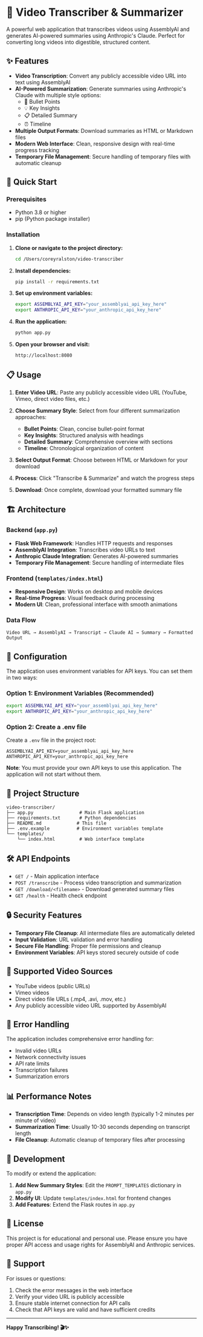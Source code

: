 # 🎥 Video Transcriber & Summarizer

A powerful web application that transcribes videos using AssemblyAI and generates AI-powered summaries using Anthropic's Claude. Perfect for converting long videos into digestible, structured content.

## ✨ Features

- **Video Transcription**: Convert any publicly accessible video URL into text using AssemblyAI
- **AI-Powered Summarization**: Generate summaries using Anthropic's Claude with multiple style options:
  - 📝 Bullet Points
  - 💡 Key Insights  
  - 📋 Detailed Summary
  - ⏰ Timeline
- **Multiple Output Formats**: Download summaries as HTML or Markdown files
- **Modern Web Interface**: Clean, responsive design with real-time progress tracking
- **Temporary File Management**: Secure handling of temporary files with automatic cleanup

## 🚀 Quick Start

### Prerequisites

- Python 3.8 or higher
- pip (Python package installer)

### Installation

1. **Clone or navigate to the project directory:**
   ```bash
   cd /Users/coreyralston/video-transcriber
   ```

2. **Install dependencies:**
   ```bash
   pip install -r requirements.txt
   ```

3. **Set up environment variables:**
   ```bash
   export ASSEMBLYAI_API_KEY="your_assemblyai_api_key_here"
   export ANTHROPIC_API_KEY="your_anthropic_api_key_here"
   ```

4. **Run the application:**
   ```bash
   python app.py
   ```

5. **Open your browser and visit:**
   ```
   http://localhost:8080
   ```

## 📋 Usage

1. **Enter Video URL**: Paste any publicly accessible video URL (YouTube, Vimeo, direct video files, etc.)

2. **Choose Summary Style**: Select from four different summarization approaches:
   - **Bullet Points**: Clean, concise bullet-point format
   - **Key Insights**: Structured analysis with headings
   - **Detailed Summary**: Comprehensive overview with sections
   - **Timeline**: Chronological organization of content

3. **Select Output Format**: Choose between HTML or Markdown for your download

4. **Process**: Click "Transcribe & Summarize" and watch the progress steps

5. **Download**: Once complete, download your formatted summary file

## 🏗️ Architecture

### Backend (`app.py`)
- **Flask Web Framework**: Handles HTTP requests and responses
- **AssemblyAI Integration**: Transcribes video URLs to text
- **Anthropic Claude Integration**: Generates AI-powered summaries
- **Temporary File Management**: Secure handling of intermediate files

### Frontend (`templates/index.html`)
- **Responsive Design**: Works on desktop and mobile devices
- **Real-time Progress**: Visual feedback during processing
- **Modern UI**: Clean, professional interface with smooth animations

### Data Flow
```
Video URL → AssemblyAI → Transcript → Claude AI → Summary → Formatted Output
```

## 🔧 Configuration

The application uses environment variables for API keys. You can set them in two ways:

### Option 1: Environment Variables (Recommended)
```bash
export ASSEMBLYAI_API_KEY="your_assemblyai_api_key_here"
export ANTHROPIC_API_KEY="your_anthropic_api_key_here"
```

### Option 2: Create a .env file
Create a `.env` file in the project root:
```
ASSEMBLYAI_API_KEY=your_assemblyai_api_key_here
ANTHROPIC_API_KEY=your_anthropic_api_key_here
```

**Note**: You must provide your own API keys to use this application. The application will not start without them.

## 📁 Project Structure

```
video-transcriber/
├── app.py                 # Main Flask application
├── requirements.txt       # Python dependencies
├── README.md             # This file
├── .env.example          # Environment variables template
└── templates/
    └── index.html         # Web interface template
```

## 🛠️ API Endpoints

- `GET /` - Main application interface
- `POST /transcribe` - Process video transcription and summarization
- `GET /download/<filename>` - Download generated summary files
- `GET /health` - Health check endpoint

## 🔒 Security Features

- **Temporary File Cleanup**: All intermediate files are automatically deleted
- **Input Validation**: URL validation and error handling
- **Secure File Handling**: Proper file permissions and cleanup
- **Environment Variables**: API keys stored securely outside of code

## 🎯 Supported Video Sources

- YouTube videos (public URLs)
- Vimeo videos
- Direct video file URLs (.mp4, .avi, .mov, etc.)
- Any publicly accessible video URL supported by AssemblyAI

## 🚨 Error Handling

The application includes comprehensive error handling for:
- Invalid video URLs
- Network connectivity issues
- API rate limits
- Transcription failures
- Summarization errors

## 📊 Performance Notes

- **Transcription Time**: Depends on video length (typically 1-2 minutes per minute of video)
- **Summarization Time**: Usually 10-30 seconds depending on transcript length
- **File Cleanup**: Automatic cleanup of temporary files after processing

## 🔄 Development

To modify or extend the application:

1. **Add New Summary Styles**: Edit the `PROMPT_TEMPLATES` dictionary in `app.py`
2. **Modify UI**: Update `templates/index.html` for frontend changes
3. **Add Features**: Extend the Flask routes in `app.py`

## 📝 License

This project is for educational and personal use. Please ensure you have proper API access and usage rights for AssemblyAI and Anthropic services.

## 🤝 Support

For issues or questions:
1. Check the error messages in the web interface
2. Verify your video URL is publicly accessible
3. Ensure stable internet connection for API calls
4. Check that API keys are valid and have sufficient credits

---

**Happy Transcribing! 🎬✨**